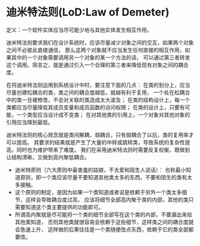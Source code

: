 # 迪米特法则(LoD:Law of Demeter)
定义：一个软件实体应当尽可能少地与其他实体发生相互作用。  

迪米特法则要求我们在设计系统时，应该尽量减少对象之间的交互，如果两个对象之间不必彼此直接通信，
那么这两个对象就不应当发生任何直接的相互作用，如果其中的一个对象需要调用另一个对象的某一个方法的话，
可以通过第三者转发这个调用。简言之，就是通过引入一个合理的第三者来降低现有对象之间的耦合度。  

在将迪米特法则运用到系统设计中时，要注意下面的几点：
在类的划分上，应当尽量创建松耦合的类，类之间的耦合度越低，就越有利于复用，
一个处在松耦合中的类一旦被修改，不会对关联的类造成太大波及；
在类的结构设计上，每一个类都应当尽量降低其成员变量和成员函数的访问权限；
在类的设计上，只要有可能，一个类型应当设计成不变类；
在对其他类的引用上，一个对象对其他对象的引用应当降到最低。    

迪米特法则的核心观念就是类间解耦，弱耦合，只有弱耦合了以后，类的复用率才可以提高。
其要求的结果就是产生了大量的中转或跳转类，导致系统的复杂性提高，同时也为维护带来了难度。
我们在采用迪米特法则时需要反复权衡，既做到让结构清晰，又做到高内聚低耦合。

 * 迪米特原则（六大原则中最害羞的姑娘，不太爱和陌生人说话）：
   也称最小知道原则，即一个类应该尽量不要知道其他类太多的东西，不要和陌生的类有太多接触。
 * 这个原则的制定，是因为如果一个类知道或者说是依赖于另外一个类太多细节，这样会导致耦合度过高，
   应该将细节全部高内聚于类的内部，其他的类只需要知道这个类主要提供的功能即可。
 * 所谓高内聚就是尽可能将一个类的细节全部写在这个类的内部，不要漏出来给其他类知道，
   否则其他类就很容易会依赖于这些细节，这样类之间的耦合度就会急速上升，
   这样做的后果往往是一个类随便改点东西，依赖于它的类全部都要改。  